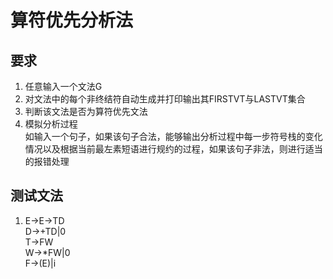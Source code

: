 # 算符优先分析法  
## 要求  
1.	任意输入一个文法G
2.	对文法中的每个非终结符自动生成并打印输出其FIRSTVT与LASTVT集合
3.	判断该文法是否为算符优先文法
4.	模拟分析过程  
	如输入一个句子，如果该句子合法，能够输出分析过程中每一步符号栈的变化情况以及根据当前最左素短语进行规约的过程，如果该句子非法，则进行适当的报错处理  

## 测试文法
1.	E->E->TD  
	D->+TD|0  
	T->FW  
	W->*FW|0  
	F->(E)|i  
	#  
	
